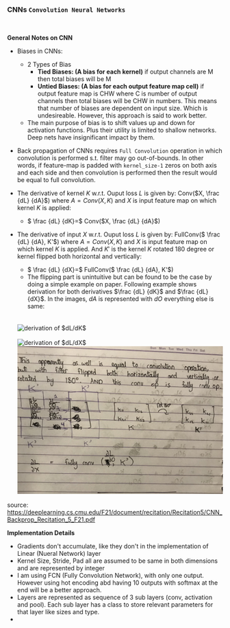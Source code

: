 ### CNNs `Convolution Neural Networks`
<br/>

**General Notes on CNN**

- Biases in CNNs:
    - 2 Types of Bias
        - **Tied Biases: (A bias for each kernel)** if output channels are M then total biases will be M
        - **Untied Biases: (A bias for each output feature map cell)** if output feature map is CHW where C is number of output channels then total biases will be CHW in numbers. This means that number of biases are dependent on input size. Which is undesireable. However, this approach is said to work better.
    - The main purpose of bias is to shift values up and down for activation functions. Plus their utility is limited to shallow networks. Deep nets have insignificant impact by them.

- Back propagation of CNNs requires `Full Convolution` operation in which convolution is performed s.t. filter may go out-of-bounds. In other words, if feature-map is padded with `kernel_size-1` zeros on both axis and each side and then convolution is performed then the result would be equal to full convolution.

- The derivative of kernel $K$ w.r.t. Ouput loss $L$ is given by: Conv($X, \frac {dL} {dA}$) where $A=Conv(X, K)$ and $X$ is input feature map on which kernel $K$ is applied:
    - $ \frac {dL} {dK}=$ Conv($X, \frac {dL} {dA}$) 

- The derivative of input $X$ w.r.t. Ouput loss $L$ is given by: FullConv($ \frac {dL} {dA}, K'$) where $A=Conv(X, K)$ and $X$ is input feature map on which kernel $K$ is applied. And $K'$ is the kernel $K$ rotated $180$ degree or kernel flipped both horizontal and vertically:
    - $ \frac {dL} {dX}=$ FullConv($ \frac {dL} {dA}, K'$)
    - The flipping part is unintuitive but can be found to be the case by doing a simple example on paper. Following example shows derivation for both derivatives $\frac {dL} {dK}$ and $\frac {dL} {dX}$. In the images, $dA$ is represented with $dO$ everything else is same:
    <br>
    <br>
    <img src="../assets/img/cnn1.jpeg" alt="derivation of $dL/dK$" style="width:500px;"/>
    <br>
    <br>
    <img src="../assets/img/cnn2.jpeg" alt="derivation of $dL/dX$" style="width:500px;"/>
    <img src="../assets/img/cnn3.jpeg" alt="derivation of $dL/dX$" style="width:500px;"/>

source: https://deeplearning.cs.cmu.edu/F21/document/recitation/Recitation5/CNN_Backprop_Recitation_5_F21.pdf

**Implementation Details**
    
- Gradients don't accumulate, like they don't in the implementation of Linear (Nueral Network) layer
- Kernel Size, Stride, Pad all are assumed to be same in both dimensions and are represented by integer
- I am using FCN (Fully Convolution Network), with only one output. However using hot encoding abd having 10 outputs with softmax at the end will be a better approach. 
- Layers are represented as sequence of 3 sub layers (conv, activation and pool). Each sub layer has a class to store relevant parameters for that layer like sizes and type. 
- 